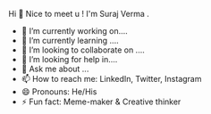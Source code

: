 Hi 👋 Nice to meet u !
I'm Suraj Verma .


- 🔭 I’m currently working on....
- 🌱 I’m currently learning ....
- 👯 I’m looking to collaborate on ....
- 🤔  I’m looking for help in....
- 💬 Ask me about ...
- 📫 How to reach me: LinkedIn, Twitter, Instagram
- 😄 Pronouns: He/His
- ⚡ Fun fact: Meme-maker & Creative thinker
